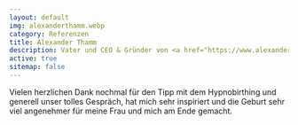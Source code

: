 ```yaml
---
layout: default
img: alexanderthamm.webp
category: Referenzen
title: Alexander Thamm
description: Vater und CEO & Gründer von <a href="https://www.alexanderthamm.com/" target="_blank">Alexander Thamm GmbH</a>
active: true
sitemap: false
---
```


Vielen herzlichen Dank nochmal für den Tipp mit dem Hypnobirthing und generell unser tolles Gespräch, hat mich sehr inspiriert und die Geburt sehr viel angenehmer für meine Frau und mich am Ende gemacht.
